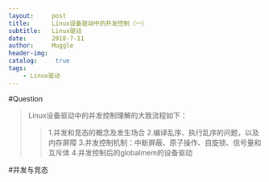 ```yaml
---
layout:     post
title:      Linux设备驱动中的并发控制（一）
subtitle:   Linux驱动
date:       2018-7-11
author:     Muggle
header-img:
catalog: 	 true
tags:
    - Linux驱动
---
```

#Question
>Linux设备驱动中的并发控制理解的大致流程如下：<br>
>>1.并发和竞态的概念及发生场合
>>2.编译乱序、执行乱序的问题，以及内存屏障
>>3.并发控制机制：中断屏蔽、原子操作、自旋锁、信号量和互斥体
>>4.并发控制后的globalmem的设备驱动

#并发与竞态
>>
